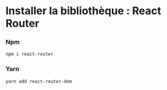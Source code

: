 # Installer la bibliothèque : React Router

### Npm
`npm i react-router`

### Yarn
`yarn add react-router-dom`

